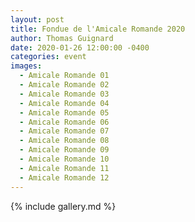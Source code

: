 ```yaml
---
layout: post
title: Fondue de l'Amicale Romande 2020
author: Thomas Guignard
date: 2020-01-26 12:00:00 -0400
categories: event
images:
  - Amicale Romande 01
  - Amicale Romande 02
  - Amicale Romande 03
  - Amicale Romande 04
  - Amicale Romande 05
  - Amicale Romande 06
  - Amicale Romande 07
  - Amicale Romande 08
  - Amicale Romande 09
  - Amicale Romande 10
  - Amicale Romande 11
  - Amicale Romande 12
---
```


{% include gallery.md %}
